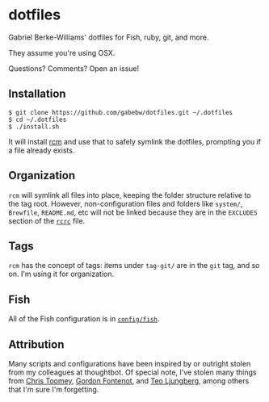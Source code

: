 # dotfiles

Gabriel Berke-Williams' dotfiles for Fish, ruby, git, and more.

They assume you're using OSX.

Questions? Comments? Open an issue!

## Installation

    $ git clone https://github.com/gabebw/dotfiles.git ~/.dotfiles
    $ cd ~/.dotfiles
    $ ./install.sh

It will install [rcm] and use that to safely symlink the dotfiles, prompting you
if a file already exists.

[rcm]: http://thoughtbot.github.io/rcm/rcm.7.html

## Organization

`rcm` will symlink all files into place, keeping the folder structure relative
to the tag root. However, non-configuration files and folders like `system/`,
`Brewfile`, `README.md`, etc will not be linked because they are in the
`EXCLUDES` section of the [`rcrc`](/rcrc) file.

## Tags

`rcm` has the concept of tags: items under `tag-git/` are in the `git` tag, and
so on. I'm using it for organization.

## Fish

All of the Fish configuration is in [`config/fish`](/config/fish).

## Attribution

Many scripts and configurations have been inspired by or outright stolen from
my colleagues at thoughtbot. Of special note, I've stolen many things from
[Chris Toomey], [Gordon Fontenot], and [Teo Ljungberg], among others that I'm
sure I'm forgetting.

[Chris Toomey]: https://github.com/christoomey/dotfiles
[Gordon Fontenot]: https://github.com/gfontenot/dotfiles
[Teo Ljungberg]: https://github.com/teoljungberg/dotfiles
